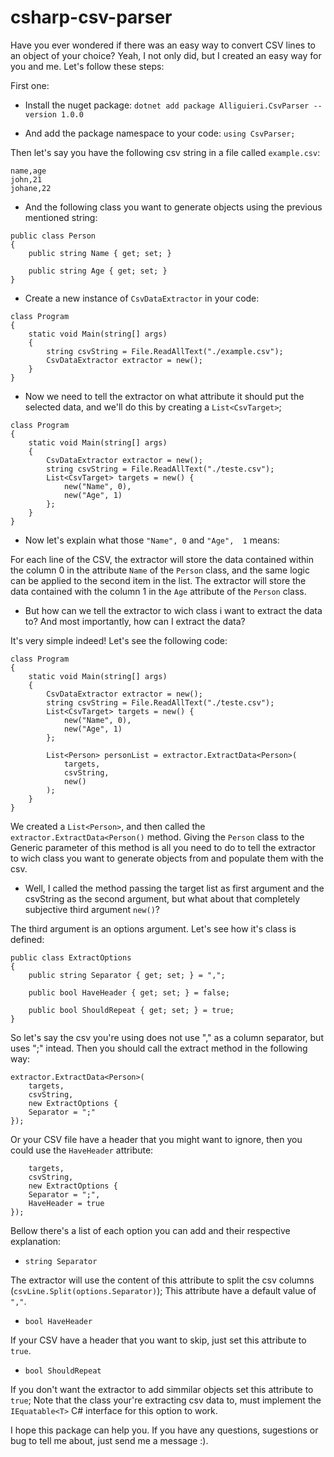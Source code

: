 # csharp-csv-parser

Have you ever wondered if there was an easy way to convert CSV lines to an object of your choice? Yeah, I not only did, but I created an easy way for you and me.
Let's follow these steps:

First one:
- Install the nuget package:
```dotnet add package Alliguieri.CsvParser --version 1.0.0```

- And add the package namespace to your code:
```using CsvParser;```

Then let's say you have the following csv string in a file called ```example.csv```:
```
name,age
john,21
johane,22
```

- And the following class you want to generate objects using the previous mentioned string:
```
public class Person
{
    public string Name { get; set; }

    public string Age { get; set; }
}
```

- Create a new instance of ```CsvDataExtractor``` in your code:
```
class Program
{
    static void Main(string[] args)
    {
        string csvString = File.ReadAllText("./example.csv");
        CsvDataExtractor extractor = new();
    }
}
```
- Now we need to tell the extractor on what attribute it should put the selected data,
and we'll  do this by creating a ```List<CsvTarget>```;
```
class Program
{
    static void Main(string[] args)
    {
        CsvDataExtractor extractor = new();
        string csvString = File.ReadAllText("./teste.csv");
        List<CsvTarget> targets = new() {
            new("Name", 0),
            new("Age", 1)
        };
    }
}
```

- Now let's explain what those ```"Name", 0``` and ```"Age",  1``` means:

For each line of the CSV, the extractor will store the data contained within the column 0 in the attribute ```Name``` of the ```Person``` class,
and the same logic can be applied to the second item in the list. The extractor will store the data contained with the column 1 in the ```Age``` attribute
of the ```Person``` class.

- But how can we tell the extractor to wich class i want to extract the data to? And most importantly, how can I extract the data?

It's very simple indeed! Let's see the following code:
```
class Program
{
    static void Main(string[] args)
    {
        CsvDataExtractor extractor = new();
        string csvString = File.ReadAllText("./teste.csv");
        List<CsvTarget> targets = new() {
            new("Name", 0),
            new("Age", 1)
        };

        List<Person> personList = extractor.ExtractData<Person>(
            targets,
            csvString,
            new()
        );
    }
}
```
We created a ```List<Person>```, and then called the ```extractor.ExtractData<Person()``` method. Giving the ```Person``` class to the Generic parameter of this
method is all you need to do to tell the extractor to wich class you want to generate objects from and populate them with the csv.

- Well, I called the method passing the target list as first argument and the csvString as the second argument, but what about that completely subjective third
argument ```new()```?

The third argument is an options argument. Let's see how it's class is defined:
```
public class ExtractOptions
{
    public string Separator { get; set; } = ",";

    public bool HaveHeader { get; set; } = false;

    public bool ShouldRepeat { get; set; } = true;
}
```

So let's say the csv you're using does not use "," as a column separator, but uses ";" intead. Then you should call the extract method in the following way:
```
extractor.ExtractData<Person>(
    targets,
    csvString,
    new ExtractOptions {
    Separator = ";"
});
```
Or your CSV file have a header that you might want to ignore, then you could use the ```HaveHeader``` attribute:
```extractor.ExtractData<Person>(
    targets,
    csvString,
    new ExtractOptions {
    Separator = ";",
    HaveHeader = true
});
```

Bellow there's a list of each option you can add and their respective explanation:
- ```string Separator```

The extractor will use the content of this attribute to split the csv columns (```csvLine.Split(options.Separator)```);
This attribute have a default value of ```","```.

- ```bool HaveHeader```

If your CSV have a header that you want to skip, just set this attribute to ```true```.

- ```bool ShouldRepeat```

If you don't want the extractor to add simmilar objects set this attribute to ```true```;
Note that the class your're extracting csv data to, must implement the ```IEquatable<T>``` C# interface for this option to work.

I hope this package can help you. If you have any questions, sugestions or bug to tell me about, just send me a message :).


